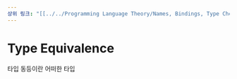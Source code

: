 ```yaml
---
상위 링크: "[[../../Programming Language Theory/Names, Bindings, Type Checking, and Scope/Names, Bindings, Type Checking, and Scope]]"
---
```

# Type Equivalence

타입 동등이란 어떠한 타입